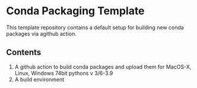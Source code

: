 # Conda Packaging Template

This template repository contains a default setup for building new conda packages via agithub action.

## Contents

1. A github action to build conda packages and upload them for MacOS-X, Linux, Windows 74bit pythons v 3/6-3.9
2. A build environment
